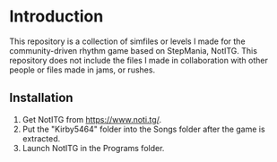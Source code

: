 # Introduction
This repository is a collection of simfiles or levels I made for the community-driven rhythm game based on StepMania, NotITG. This repository does not include the files I made in collaboration with other people or files made in jams, or rushes.

## Installation
1. Get NotITG from https://www.noti.tg/.
2. Put the "Kirby5464" folder into the Songs folder after the game is extracted.
3. Launch NotITG in the Programs folder.
